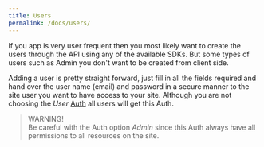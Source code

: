 ```yaml
---
title: Users
permalink: /docs/users/
---
```


If you app is very user frequent then you most likely want to create the users through the API using any of the available SDKs. But some types of users such as Admin you don't want to be created from client side.

Adding a user is pretty straight forward, just fill in all the fields required and hand over the user name (email) and password in a secure manner to the site user you want to have access to your site. Although you are not choosing the *User* [Auth](/docs/what-is-auth) all users will get this Auth.

> WARNING!<br>Be careful with the Auth option *Admin* since this Auth always have all permissions to all resources on the site.

